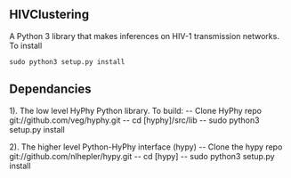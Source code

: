HIVClustering
-------------

A Python 3 library that makes inferences on HIV-1 transmission networks.
To install

    sudo python3 setup.py install

Dependancies
------------

1). The low level HyPhy Python library. To build: 
    -- Clone HyPhy repo git://github.com/veg/hyphy.git
    -- cd [hyphy]/src/lib
    -- sudo python3 setup.py install
    
2). The higher level Python-HyPhy interface (hypy)
    -- Clone the hypy repo git://github.com/nlhepler/hypy.git
    -- cd [hypy]
    -- sudo python3 setup.py install

    
    